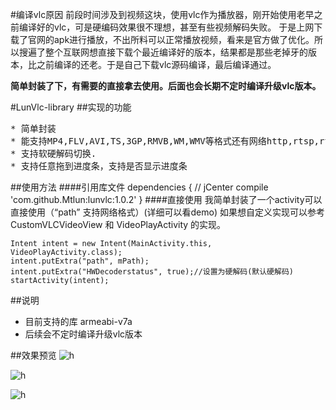 #编译vlc原因
前段时间涉及到视频这块，使用vlc作为播放器，刚开始使用老早之前编译好的vlc，可是硬编码效果很不理想，甚至有些视频解码失败。
于是上网下载了官网的apk进行播放，不出所料可以正常播放视频，看来是官方做了优化。所以搜遍了整个互联网想直接下载个最近编译好的版本，结果都是那些老掉牙的版本，比之前编译的还老。于是自己下载vlc源码编译，最后编译通过。

**简单封装了下，有需要的直接拿去使用。后面也会长期不定时编译升级vlc版本。**

#LunVlc-library
##实现的功能
<pre>
* 简单封装
* 能支持MP4,FLV,AVI,TS,3GP,RMVB,WM,WMV等格式还有网络http,rtsp,rtmp,mms,m3u8.
* 支持软硬解码切换.
* 支持任意拖到进度条，支持是否显示进度条
</pre>
##使用方法
####引用库文件
	dependencies {
 	// jCenter
     compile 'com.github.Mtlun:lunvlc:1.0.2'
	}
####直接使用
我简单封装了一个activity可以直接使用（“path” 支持网络格式）(详细可以看demo)
如果想自定义实现可以参考 CustomVLCVideoView 和 VideoPlayActivity 的实现。

	Intent intent = new Intent(MainActivity.this, VideoPlayActivity.class);
    intent.putExtra("path", mPath);
	intent.putExtra("HWDecoderstatus", true);//设置为硬解码(默认硬解码)
    startActivity(intent);

##说明
* 目前支持的库 armeabi-v7a
* 后续会不定时编译升级vlc版本

##效果预览
![h](https://github.com/Mtlun/LunVlc/blob/master/screenshots/m.png?raw=true)

![h](https://github.com/Mtlun/LunVlc/blob/master/screenshots/v.png?raw=true)

![h](https://github.com/Mtlun/LunVlc/blob/master/screenshots/h.png?raw=true)

